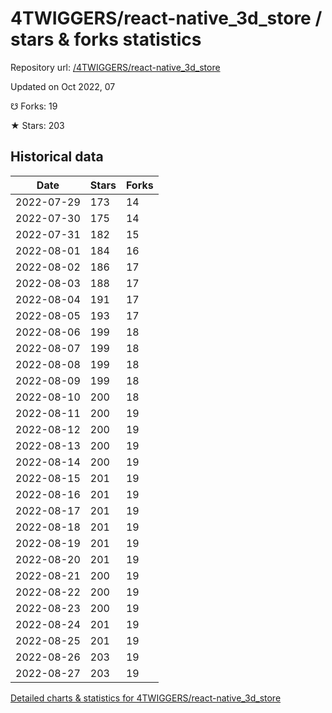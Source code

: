 # 4TWIGGERS/react-native_3d_store / stars & forks statistics

Repository url: [/4TWIGGERS/react-native_3d_store](https://github.com/4TWIGGERS/react-native_3d_store)

Updated on Oct 2022, 07

☋ Forks: 19

★ Stars: 203

## Historical data
| Date | Stars | Forks |
|------|-------|-------|
| 2022-07-29 | 173 | 14 | 
| 2022-07-30 | 175 | 14 | 
| 2022-07-31 | 182 | 15 | 
| 2022-08-01 | 184 | 16 | 
| 2022-08-02 | 186 | 17 | 
| 2022-08-03 | 188 | 17 | 
| 2022-08-04 | 191 | 17 | 
| 2022-08-05 | 193 | 17 | 
| 2022-08-06 | 199 | 18 | 
| 2022-08-07 | 199 | 18 | 
| 2022-08-08 | 199 | 18 | 
| 2022-08-09 | 199 | 18 | 
| 2022-08-10 | 200 | 18 | 
| 2022-08-11 | 200 | 19 | 
| 2022-08-12 | 200 | 19 | 
| 2022-08-13 | 200 | 19 | 
| 2022-08-14 | 200 | 19 | 
| 2022-08-15 | 201 | 19 | 
| 2022-08-16 | 201 | 19 | 
| 2022-08-17 | 201 | 19 | 
| 2022-08-18 | 201 | 19 | 
| 2022-08-19 | 201 | 19 | 
| 2022-08-20 | 201 | 19 | 
| 2022-08-21 | 200 | 19 | 
| 2022-08-22 | 200 | 19 | 
| 2022-08-23 | 200 | 19 | 
| 2022-08-24 | 201 | 19 | 
| 2022-08-25 | 201 | 19 | 
| 2022-08-26 | 203 | 19 | 
| 2022-08-27 | 203 | 19 | 


[Detailed charts & statistics for 4TWIGGERS/react-native_3d_store](https://reviewgithub.com/rep/4TWIGGERS/react-native_3d_store)
